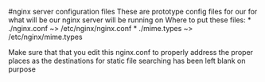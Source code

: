 #nginx server configuration files
These are prototype config files for our for what will be our nginx server will be running on
Where to put these files:
    * ./nginx.conf ~> /etc/nginx/nginx.conf
    * ./mime.types ~> /etc/nginx/mime.types

Make sure that that you edit this nginx.conf to properly address the proper places as the destinations for static file searching has been left blank on purpose